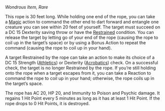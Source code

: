 _Wondrous Item, Rare_

This rope is 30 feet long. While holding one end of the rope, you can take a [Magic](https://www.dndbeyond.com/sources/dnd/free-rules/rules-glossary#MagicAction) action to command the other end to dart forward and entangle one creature you can see within 20 feet of yourself. The target must succeed on a DC 15 Dexterity saving throw or have the [Restrained](https://www.dndbeyond.com/sources/dnd/free-rules/rules-glossary#RestrainedCondition) condition. You can release the target by letting go of your end of the rope (causing the rope to coil up in the target’s space) or by using a Bonus Action to repeat the command (causing the rope to coil up in your hand).

A target Restrained by the rope can take an action to make its choice of a DC 15 Strength ([Athletics](https://www.dndbeyond.com/sources/dnd/free-rules/playing-the-game#Skills)) or Dexterity ([Acrobatics](https://www.dndbeyond.com/sources/dnd/free-rules/playing-the-game#Skills)) check. On a successful check, the target is no longer Restrained by the rope. If you’re still holding onto the rope when a target escapes from it, you can take a Reaction to command the rope to coil up in your hand; otherwise, the rope coils up in the target’s space.

The rope has AC 20, HP 20, and Immunity to Poison and Psychic damage. It regains 1 Hit Point every 5 minutes as long as it has at least 1 Hit Point. If the rope drops to 0 Hit Points, it is destroyed.